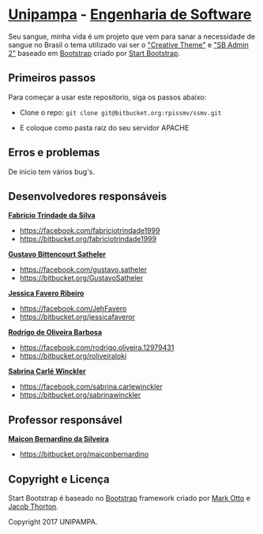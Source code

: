 # [Unipampa](http://unipampa.edu.br/) - [Engenharia de Software](http://cursos.unipampa.edu.br/cursos/engenhariadesoftware/)

Seu sangue, minha vida é um projeto que vem para sanar a necessidade de sangue no Brasil o tema utilizado vai ser o ["Creative Theme"](https://startbootstrap.com/template-overviews/creative/) e ["SB Admin 2"](https://startbootstrap.com/template-overviews/sb-admin-2/) baseado em [Bootstrap](http://getbootstrap.com/) criado por [Start Bootstrap](http://startbootstrap.com/).

## Primeiros passos

Para começar a usar este repositorio, siga os passos abaixo:

* Clone o repo: `git clone git@bitbucket.org:rpissmv/ssmv.git`

* E coloque como pasta raiz do seu servidor APACHE

## Erros e problemas

De inicio tem vários bug's.

## Desenvolvedores responsáveis

**[Fabricio Trindade da Silva](mailto:fabriciotrindadea7x@gmail.com)**

* https://facebook.com/fabriciotrindade1999
* https://bitbucket.org/fabriciotrindade1999


**[Gustavo Bittencourt Satheler](mailto:gustavo.satheler@alunos.unipampa.edu.br)**

* https://facebook.com/gustavo.satheler
* https://bitbucket.org/GustavoSatheler


**[Jessica Favero Ribeiro](mailto:jessicafaveror@gmail.com)**

* https://facebook.com/JehFavero
* https://bitbucket.org/jessicafaveror


**[Rodrigo de Oliveira Barbosa](mailto:roliveira.loki@gmail.com)**

* https://facebook.com/rodrigo.oliveira.12979431
* https://bitbucket.org/roliveiraloki


**[Sabrina Carlé Winckler](mailto:sabrinacarlew@gmail.com)**

* https://facebook.com/sabrina.carlewinckler
* https://bitbucket.org/sabrinawinckler


## Professor responsável
**[Maicon Bernardino da Silveira](mailto:maiconbernardino@unipampa.edu.br)**

* https://bitbucket.org/maiconbernardino

## Copyright e Licença

Start Bootstrap é baseado no [Bootstrap](http://getbootstrap.com/) framework criado por [Mark Otto](https://twitter.com/mdo) e [Jacob Thorton](https://twitter.com/fat).

Copyright 2017 UNIPAMPA.